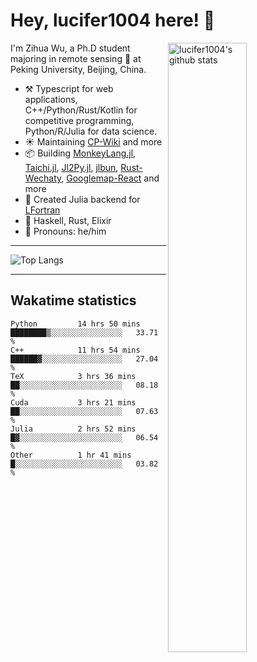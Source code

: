 # Hey, lucifer1004 here! :wave:

<img width="50%" align="right" alt="lucifer1004's github stats" src="https://github-readme-stats.vercel.app/api?username=lucifer1004&show_icons=true">

I'm Zihua Wu, a Ph.D student majoring in remote sensing :satellite: at Peking University, Beijing, China.

- :hammer_and_pick: Typescript for web applications, C++/Python/Rust/Kotlin for competitive programming, Python/R/Julia for data science.
- :sunny: Maintaining [CP-Wiki](https://cp-wiki.vercel.app) and more 
- :package: Building [MonkeyLang.jl](https://github.com/lucifer1004/MonkeyLang.jl), [Taichi.jl](https://github.com/lucifer1004/Taichi.jl), [Jl2Py.jl](https://github.com/lucifer1004/Jl2Py.jl), [jlbun](https://github.com/lucifer1004/jlbun), [Rust-Wechaty](https://github.com/wechaty/rust-wechaty), [Googlemap-React](https://github.com/googlemap-react/googlemap-react) and more
- :sparkler: Created Julia backend for [LFortran](https://github.com/lfortran/lfortran)
- :seedling: Haskell, Rust, Elixir
- :man: Pronouns: he/him

---

![Top Langs](https://github-readme-stats.vercel.app/api/top-langs/?username=lucifer1004&layout=compact)

---

## Wakatime statistics

<!--START_SECTION:waka-->

```text
Python         14 hrs 50 mins  ████████▒░░░░░░░░░░░░░░░░   33.71 %
C++            11 hrs 54 mins  ██████▓░░░░░░░░░░░░░░░░░░   27.04 %
TeX            3 hrs 36 mins   ██░░░░░░░░░░░░░░░░░░░░░░░   08.18 %
Cuda           3 hrs 21 mins   ██░░░░░░░░░░░░░░░░░░░░░░░   07.63 %
Julia          2 hrs 52 mins   █▓░░░░░░░░░░░░░░░░░░░░░░░   06.54 %
Other          1 hr 41 mins    █░░░░░░░░░░░░░░░░░░░░░░░░   03.82 %
```

<!--END_SECTION:waka-->

